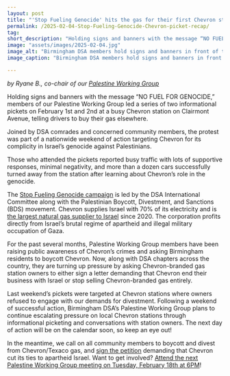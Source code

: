 ```yaml
---
layout: post 
title: "'Stop Fueling Genocide' hits the gas for their first Chevron station picket" 
permalink: /2025-02-04-Stop-Fueling-Genocide-Chevron-picket-recap/
tag: 
short_description: "Holding signs and banners with the message “NO FUEL FOR GENOCIDE,” members of our Palestine Working Group led a series of two informational pickets on February 1st and 2nd at a busy Chevron station on Clairmont Avenue, telling drivers to buy their gas elsewhere."
image: "assets/images/2025-02-04.jpg"
image_alt: "Birmingham DSA members hold signs and banners in front of the Chevron station on Clairmont Avenue in Birmingham. This is part of the chapter's 'Stop Fueling Genocide' campaign to pressure Chevron into ending their business with Israel -- and complicity with the genocide in Gaza."
image_caption: "Birmingham DSA members hold signs and banners in front of the Chevron station on Clairmont Avenue in Birmingham. This is part of the chapter's 'Stop Fueling Genocide' campaign to pressure Chevron into ending their business with Israel -- and complicity with the genocide in Gaza."

---
```


<i>by Ryane B., co-chair of our [Palestine Working Group](https://bhamdsa.org/our-work/#palestineWG)</i>

Holding signs and banners with the message “NO FUEL FOR GENOCIDE,” members of our Palestine Working Group led a series of two informational pickets on February 1st and 2nd at a busy Chevron station on Clairmont Avenue, telling drivers to buy their gas elsewhere.

Joined by DSA comrades and concerned community members, the protest was part of a nationwide weekend of action targeting Chevron for its complicity in Israel’s genocide against Palestinians. 

Those who attended the pickets reported busy traffic with lots of supportive responses, minimal negativity, and more than a dozen cars successfully turned away from the station after learning about Chevron’s role in the genocide. 

The [Stop Fueling Genocide campaign](https://www.dsausa.org/democratic-left/lets-organize-to-stop-chevron-fueling-genocide/) is led by the DSA International Committee along with the Palestinian Boycott, Divestment, and Sanctions (BDS) movement. Chevron supplies Israel with 70% of its electricity and is [the largest natural gas supplier to Israel](https://afsc.org/chevron-fuels-israeli-apartheid-and-war-crimes) since 2020. The corporation profits directly from Israel’s brutal regime of apartheid and illegal military occupation of Gaza. 

For the past several months, Palestine Working Group members have been raising public awareness of Chevron’s crimes and asking Birmingham residents to boycott Chevron. Now, along with DSA chapters across the country, they are turning up pressure by asking Chevron-branded gas station owners to either sign a letter demanding that Chevron end their business with Israel or stop selling Chevron-branded gas entirely.

Last weekend’s pickets were targeted at Chevron stations where owners refused to engage with our demands for divestment. Following a weekend of successful action, Birmingham DSA’s Palestine Working Group plans to continue escalating pressure on local Chevron stations through informational picketing and conversations with station owners. The next day of action will be on the calendar soon, so keep an eye out! 

In the meantime, we call on all community members to boycott and divest from Chevron/Texaco gas, and [sign the petition](https://actionnetwork.org/letters/boycottchevron?source=direct_link&referrer=group-dsa-international-committee) demanding that Chevron cut its ties to apartheid Israel. Want to get involved? [Attend the next Palestine Working Group meeting on Tuesday, February 18th at 6PM](https://actionnetwork.org/events/palestine-working-group-meeting-56/)!


